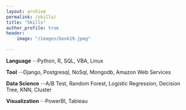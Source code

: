 ```yaml
---   
layout: archive
permalink: /skills/
title: "Skills"
author_profile: true
header:
    image: "/images/book19.jpeg"
      
---
```


**Language** 
⋅⋅⋅Python, R, SQL, VBA, Linux 
   
**Tool** 
⋅⋅⋅Django, Postgresql, NoSql, Mongodb, Amazon Web Services
   
**Data Science** 
⋅⋅⋅A/B Test, Random Forest, Logistic Regression, Decision Tree, KNN, Cluster
   
**Visualization** 
⋅⋅⋅PowerBI, Tableau

